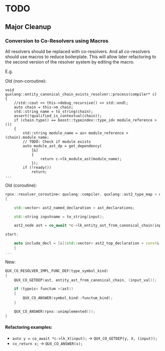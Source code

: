 # TODO

## Major Cleanup

### Conversion to Co-Resolvers using Macros
All resolvers should be replaced with co-resolvers. And all co-resolvers should use macros to reduce boilerplate. This will allow later refactoring to the second version of the resolver system by editing the macro.

E.g.



Old (non-coroutine):
```qux
void quxlang::entity_canonical_chain_exists_resolver::process(compiler* c)
{
    //std::cout << this->debug_recursive() << std::endl;
    auto chain = this->m_chain;
    std::string name = to_string(chain);
    assert(!qualified_is_contextual(chain));
    if (chain.type() == boost::typeindex::type_id< module_reference >())
    {
        std::string module_name = as< module_reference >(chain).module_name;
        // TODO: Check if module exists
        auto module_ast_dp = get_dependency(
            [&]
            {
                return c->lk_module_ast(module_name);
            });
        if (!ready())
            return;
...
```

Old (coroutine):
```cpp
rpnx::resolver_coroutine< quxlang::compiler, quxlang::ast2_type_map > quxlang::type_map_resolver::co_process(compiler* c, key_type input)
{

    std::vector< ast2_named_declaration > ast_declarations;

    std::string inputname = to_string(input);

    ast2_node ast = co_await *c->lk_entity_ast_from_canonical_chain(input);

start:

    auto include_decl = [&](std::vector< ast2_top_declaration > const& decls) -> rpnx::general_coroutine< compiler, void >
    {
...
```


New:
```cpp
QUX_CO_RESOLVER_IMPL_FUNC_DEF(type_symbol_kind)
{
    QUX_CO_GETDEP(ast, entity_ast_from_canonical_chain, (input_val));

    if (typeis< functum >(ast))
    {
        QUX_CO_ANSWER(symbol_kind::functum_kind);
    }

    QUX_CO_ANSWER(rpnx::unimplemented());
}
```

#### Refactoring examples:

* `auto y = co_await *c->lk_X(input);` -> `QUX_CO_GETDEP(y, X, (input));`
* `co_return x;` -> `QUX_CO_ANSWER(x);`

